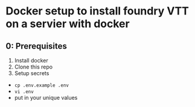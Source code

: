 # Docker setup to install foundry VTT on a servier with docker

## 0: Prerequisites

1. Install docker
2. Clone this repo 
3. Setup secrets
  - `cp .env.example .env`
  - `vi .env`
  - put in your unique values

